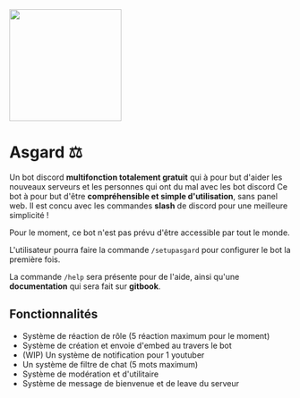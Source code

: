 <img src="https://i.ibb.co/mHdzBj5/GCd0-XNB-Imgur.png"  width="200" height="200">

# Asgard ⚖

Un bot discord **multifonction totalement gratuit** qui à pour but d'aider les nouveaux serveurs et les personnes qui ont du mal avec les bot discord
Ce bot à pour but d'être **compréhensible et simple d'utilisation**, sans panel web.
Il est concu avec les commandes **slash** de discord pour une meilleure simplicité !

Pour le moment, ce bot n'est pas prévu d'être accessible par tout le monde.

L'utilisateur pourra faire la commande `/setupasgard` pour configurer le bot la première fois.

La commande `/help` sera présente pour de l'aide, ainsi qu'une **documentation** qui sera fait sur **gitbook**.

## Fonctionnalités
- Système de réaction de rôle (5 réaction maximum pour le moment)
- Système de création et envoie d'embed au travers le bot
- (WIP) Un système de notification pour 1 youtuber
- Un système de filtre de chat (5 mots maximum)
- Système de modération et d'utilitaire
- Système de message de bienvenue et de leave du serveur

